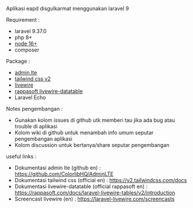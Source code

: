 Aplikasi eapd disgulkarmat menggunakan laravel 9

Requirement :

-   laravel 9.37.0
-   php 8+
-   [node 16+](https://nodejs.org/en/download/)
-   composer

Package :

-   [admin lte](https://adminlte.io/themes/v3/)
-   [tailwind css v2](https://tailwindcss.com/)
-   [livewire](https://laravel-livewire.com/)
-   [rappasoft livewire-datatable](https://github.com/rappasoft/laravel-livewire-tables)
-   Laravel Echo

Notes pengembangan :

-   Gunakan kolom issues di github utk memberi tau jika ada bug atau trouble di aplikasi
-   Kolom wiki di github untuk menambah info umum seputar pengembangan aplikasi
-   Kolom discussion untuk bertanya/share seputar pengembangan

useful links :

-   Dokumentasi admin lte (github en) : https://github.com/ColorlibHQ/AdminLTE
-   Dokumentasi tailwind css (official en) : https://v2.tailwindcss.com/docs
-   Dokumentasi livewire-datatable (official rappasoft en) : https://rappasoft.com/docs/laravel-livewire-tables/v2/introduction
-   Screencast livewire (en) : https://laravel-livewire.com/screencasts
